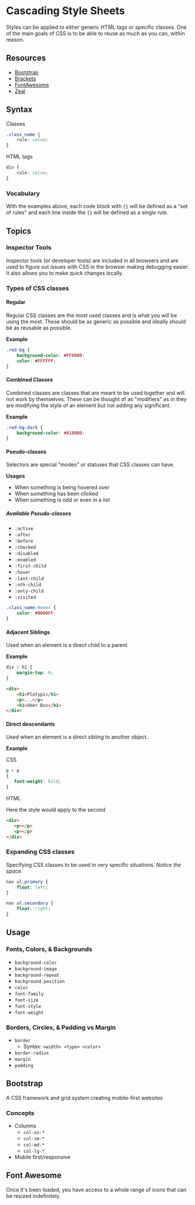 # Cascading Style Sheets

Styles can be applied to either generic HTML tags or specific classes. One of the main goals of CSS is to be able to reuse as much as you can, within reason.

## Resources

- [Bootstrap](http://getbootstrap.com/)
- [Brackets](http://brackets.io/)
- [FontAwesome](http://fortawesome.github.io/Font-Awesome/icons/)
- [Zeal](http://zealdocs.org/)

## Syntax

Classes

```css
.class_name {
    rule: value;
}
```

HTML tags

```css
div {
    rule: value;
}
```

### Vocabulary

With the examples above, each code block with `{}` will be defined as a "set of rules" and each line inside the `{}` will be defined as a single rule.

## Topics

### Inspector Tools

Inspector tools (or developer tools) are included in all browsers and are used to figure out issues with CSS in the browser making debugging easier. It also allows you to make quick changes locally.

### Types of CSS classes

#### Regular

Regular CSS classes are the most used classes and is what you will be using the most. These should be as generic as possible and ideally should be as reusable as possible.

**Example**

```css
.red-bg {
    background-color: #FF0000;
    color: #FFFFFF;
}
```

#### Combined Classes

Combined classes are classes that are meant to be used together and will not work by themselves. These can be thought of as "modifiers" as in they are modifying the style of an element but not adding any significant.

**Example**

```css
.red-bg.dark {
    background-color: #A10000;
}
```

#### Pseudo-classes

Selectors are special "modes" or statuses that CSS classes can have.

**Usages**

- When something is being hovered over
- When something has been clicked
- When something is odd or even in a list

##### Available Pseudo-classes

- `:active`
- `:after`
- `:before`
- `:checked`
- `:disabled`
- `:enabled`
- `:first-child`
- `:hover`
- `:last-child`
- `:nth-child`
- `:only-child`
- `:visited`

```css
.class_name:hover {
    color: #0000FF;
}
```

#### Adjacent Siblings

Used when an element is a direct child to a parent.

**Example**

```css
div > h1 {
    margin-top: 0;
}
```

```html
<div>
    <h1>Platypi</h1>
    <p>...</p>
    <h1>Uber Bus</h1>
</div>
```

#### Direct descendants

Used when an element is a direct sibling to another object.

**Example**

CSS

```css
p + p
{
   font-weight: bold;
}
```

HTML

Here the style would apply to the second <p>

```html
<div>
   <p></p>
   <p></p>
</div>
```

### Expanding CSS classes

Specifying CSS classes to be used in very specific situations. *Notice the space.*

```css
nav ul.primary {
    float: left;
}

nav ul.secondary {
    float: right;
}
```

## Usage

### Fonts, Colors, & Backgrounds

- `background-color`
- `background-image`
- `background-repeat`
- `background-position`
- `color`
- `font-family`
- `font-size`
- `font-style`
- `font-weight`

### Borders, Circles, & Padding vs Margin

- `border`
    - Syntax: `<width> <type> <color>`
- `border-radius`
- `margin`
- `padding`

## Bootstrap

A CSS framework and grid system creating mobile-first websites

### Concepts

- Columns
    - `col-xs-*`
    - `col-sm-*`
    - `col-md-*`
    - `col-lg-*`
- Mobile first/responsive

## Font Awesome

Once it's been loaded, you have access to a whole range of icons that can be resized indefinitely.
